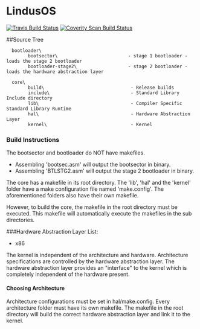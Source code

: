 # LindusOS

[![Travis Build Status](https://travis-ci.org/YashasSamaga/LindusOS.svg?branch=master)](https://travis-ci.org/YashasSamaga/LindusOS)
[![Coverity Scan Build Status](https://scan.coverity.com/projects/11586/badge.svg)](https://scan.coverity.com/projects/lindusos)

##Source Tree
 
      bootloader\
            bootsector\                          - stage 1 bootloader - loads the stage 2 bootloader
            bootloader-stage2\                   - stage 2 bootloader - loads the hardware abstraction layer
 
      core\ 
            build\                                - Release builds
            include\                              - Standard Library Include directory 
            lib\                                  - Compiler Specific Standard Library Runtime
            hal\                                  - Hardware Abstraction Layer
            kernel\                               - Kernel

### Build Instructions
The bootsector and bootloader do NOT have makefiles. 
* Assembling 'bootsec.asm' will output the bootsector in binary.
* Assembling 'BTLSTG2.asm' will output the stage 2 bootloader in binary.

The core has a makefile in its root directory. The 'lib', 'hal' and the 'kernel' folder have a make configuration file named 'make.config'. The aforementioned folders also have their own makefile.

However, to build the core, the makefile in the root directory must be executed. This makefile will automatically execute the makefiles in the sub directories.

###Hardware Abstraction Layer List:
* x86

The kernel is independent of the architecture and hardware. Architecture specifications are controlled by the hardware abstraction layer. The hardware abstraction layer provides an "interface" to the kernel which is completely independent of the hardware present.

#### Choosing Architecture
Architecture configurations must be set in hal/make.config. Every architecture folder must have its own makefile. The makefile in the root directory will build the correct hardware abstraction layer and link it to the kernel.

